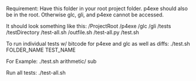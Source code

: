 Requirement:
Have this folder in your root project folder. p4exe should also be in the root.
Otherwise glc, gli, and p4exe cannot be accessed.

It should look something like this:
/ProjectRoot
   /p4exe
   /glc
   /gli
   /tests
      /testDirectory
      /test-all.sh
      /outfile.sh
      /test-all.py
      /test.sh

To run individual tests w/ bitcode for p4exe and glc as well as diffs:
./test.sh FOLDER_NAME TEST_NAME

For Example:
./test.sh arithmetic/ sub

Run all tests:
./test-all.sh
